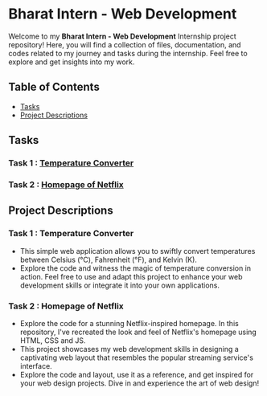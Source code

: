 # Bharat Intern - Web Development

Welcome to my **Bharat Intern - Web Development** Internship project repository! Here, you will find a collection of files, documentation, and codes related to my journey and tasks during the internship. Feel free to explore and get insights into my work.

## Table of Contents

- [Tasks](#tasks)
- [Project Descriptions](#project-descriptions)

## Tasks 

### Task 1 : [Temperature Converter](https://manoradh03.github.io/Bharat-Intern---Web-Development/Temperature%20Converter/index.html)

### Task 2 :  [Homepage of Netflix](https://manoradh03.github.io/Bharat-Intern---Web-Development/Homepage%20of%20Netflix/index.html) 

## Project Descriptions

### Task 1 : Temperature Converter
- This simple web application allows you to swiftly convert temperatures between Celsius (°C), Fahrenheit (°F), and Kelvin (K).
- Explore the code and witness the magic of temperature conversion in action. Feel free to use and adapt this project to enhance your web development skills or integrate it into your own applications.

### Task 2 : Homepage of Netflix
- Explore the code for a stunning Netflix-inspired homepage. In this repository, I've recreated the look and feel of Netflix's homepage using HTML, CSS and JS.
- This project showcases my web development skills in designing a captivating web layout that resembles the popular streaming service's interface.
- Explore the code and layout, use it as a reference, and get inspired for your web design projects. Dive in and experience the art of web design!
